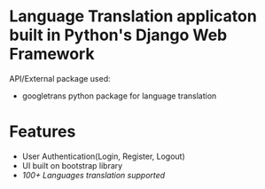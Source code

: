 # Language Translation applicaton built in Python's Django Web Framework
API/External package used:
- googletrans python package for language translation

# Features
- User Authentication(Login, Register, Logout)
- UI built on bootstrap library
- *100+ Languages translation supported*
